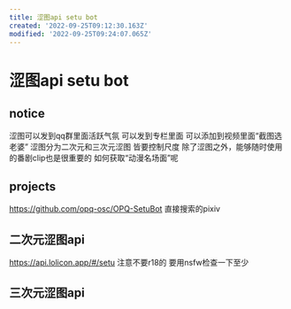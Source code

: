 ```yaml
---
title: 涩图api setu bot
created: '2022-09-25T09:12:30.163Z'
modified: '2022-09-25T09:24:07.065Z'
---
```


# 涩图api setu bot

## notice
涩图可以发到qq群里面活跃气氛 可以发到专栏里面 可以添加到视频里面“截图选老婆”
涩图分为二次元和三次元涩图 皆要控制尺度
除了涩图之外，能够随时使用的番剧clip也是很重要的 如何获取“动漫名场面”呢

## projects

https://github.com/opq-osc/OPQ-SetuBot 直接搜索的pixiv

## 二次元涩图api
https://api.lolicon.app/#/setu 注意不要r18的 要用nsfw检查一下至少

## 三次元涩图api

